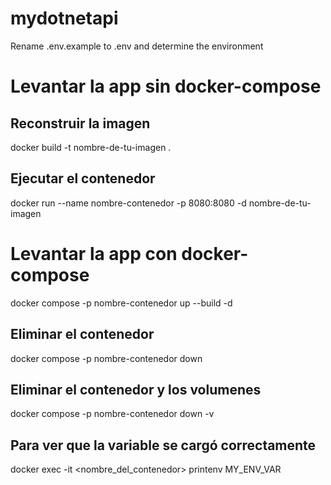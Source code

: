 # mydotnetapi

Rename .env.example to .env and determine the environment

# Levantar la app sin docker-compose

## Reconstruir la imagen
docker build -t nombre-de-tu-imagen .

## Ejecutar el contenedor
docker run --name nombre-contenedor -p 8080:8080 -d nombre-de-tu-imagen

# Levantar la app con docker-compose
docker compose -p nombre-contenedor up --build -d

## Eliminar el contenedor
docker compose -p nombre-contenedor down

## Eliminar el contenedor y los volumenes
docker compose -p nombre-contenedor down -v

## Para ver que la variable se cargó correctamente
docker exec -it <nombre_del_contenedor> printenv MY_ENV_VAR